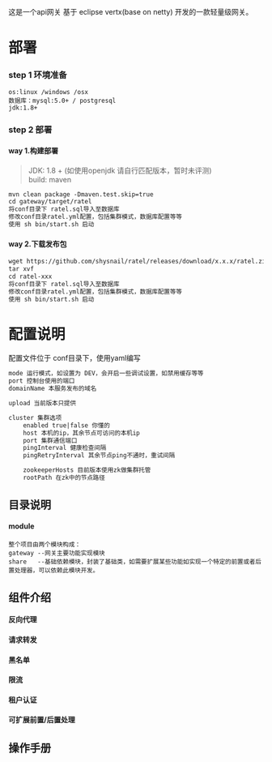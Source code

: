 这是一个api网关
基于 eclipse vertx(base on netty) 开发的一款轻量级网关。

# 部署

### step 1 环境准备
    os:linux /windows /osx
    数据库：mysql:5.0+ / postgresql
    jdk:1.8+

### step 2 部署
#### way 1.构建部署
 > JDK: 1.8 + (如使用openjdk 请自行匹配版本，暂时未评测) <br/>
 > build: maven <br/>
```html
mvn clean package -Dmaven.test.skip=true
cd gateway/target/ratel
将conf目录下 ratel.sql导入至数据库
修改conf目录ratel.yml配置，包括集群模式，数据库配置等等
使用 sh bin/start.sh 启动
```
#### way 2.下载发布包
```html
wget https://github.com/shysnail/ratel/releases/download/x.x.x/ratel.zip
tar xvf 
cd ratel-xxx
将conf目录下 ratel.sql导入至数据库
修改conf目录ratel.yml配置，包括集群模式，数据库配置等等
使用 sh bin/start.sh 启动
```

# 配置说明
配置文件位于 conf目录下，使用yaml编写
```html
mode 运行模式，如设置为 DEV，会开启一些调试设置，如禁用缓存等等
port 控制台使用的端口
domainName 本服务发布的域名

upload 当前版本只提供

cluster 集群选项
    enabled true|false 你懂的
    host 本机的ip，其余节点可访问的本机ip
    port 集群通信端口
    pingInterval 健康检查间隔
    pingRetryInterval 其余节点ping不通时，重试间隔

    zookeeperHosts 目前版本使用zk做集群托管
    rootPath 在zk中的节点路径
```
## 目录说明
#### module
    整个项目由两个模块构成：
    gateway --网关主要功能实现模块
    share   --基础依赖模块，封装了基础类，如需要扩展某些功能如实现一个特定的前置或者后置处理器，可以依赖此模块开发。
    
## 组件介绍

#### 反向代理

#### 请求转发

#### 黑名单

#### 限流

#### 租户认证

#### 可扩展前置/后置处理

## 操作手册

